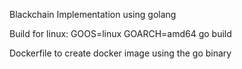 Blackchain Implementation using golang

Build for linux: GOOS=linux GOARCH=amd64 go build

Dockerfile to create docker image using the go binary